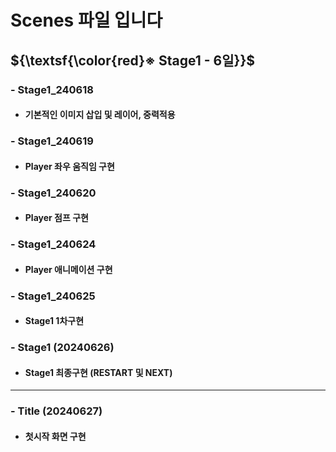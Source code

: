 # Scenes 파일 입니다
##  ${\textsf{\color{red}※ Stage1 - 6일}}$
 ### - Stage1_240618
 - #### 기본적인 이미지 삽입 및 레이어, 중력적용
 ### - Stage1_240619 
- ####  Player 좌우 움직임 구현
 ### - Stage1_240620
- ####  Player 점프 구현
 ### - Stage1_240624
- ####  Player 애니메이션 구현
 ### - Stage1_240625
- ####  Stage1 1차구현
 ### - Stage1 (20240626)
- ####  Stage1 최종구현 (RESTART 및 NEXT)
---------------------
 ### - Title (20240627)
- ####  첫시작 화면 구현
